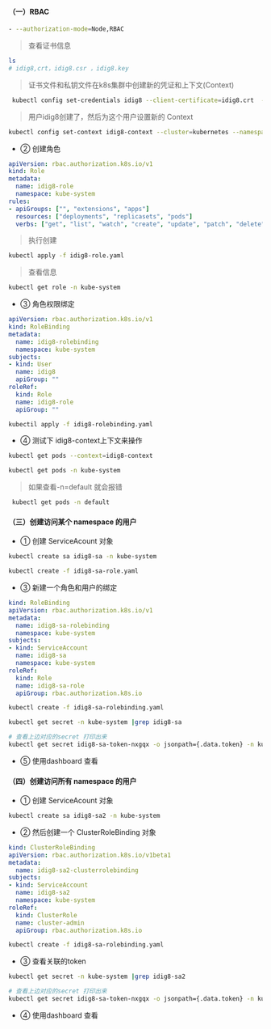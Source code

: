 

#### （一）RBAC




``` bash
- --authorization-mode=Node,RBAC
```

> 查看证书信息

``` bash
ls
# idig8,crt，idig8.csr ，idig8.key
``` 


> 证书文件和私钥文件在k8s集群中创建新的凭证和上下文(Context)

``` bash
 kubectl config set-credentials idig8 --client-certificate=idig8.crt  --client-key=idig8.key
```


> 用户idig8创建了，然后为这个用户设置新的 Context

``` bash
kubectl config set-context idig8-context --cluster=kubernetes --namespace=kube-system --user=idig8
```


* ② 创建角色



``` yml
apiVersion: rbac.authorization.k8s.io/v1
kind: Role
metadata:
  name: idig8-role
  namespace: kube-system
rules:
- apiGroups: ["", "extensions", "apps"]
  resources: ["deployments", "replicasets", "pods"]
  verbs: ["get", "list", "watch", "create", "update", "patch", "delete"]
```

> 执行创建

``` bash
kubectl apply -f idig8-role.yaml
```



> 查看信息

``` bash
kubectl get role -n kube-system
```




* ③ 角色权限绑定


``` yml
apiVersion: rbac.authorization.k8s.io/v1
kind: RoleBinding
metadata:
  name: idig8-rolebinding
  namespace: kube-system
subjects:
- kind: User
  name: idig8
  apiGroup: ""
roleRef:
  kind: Role
  name: idig8-role
  apiGroup: ""
```



``` bash
kubectil apply -f idig8-rolebinding.yaml 
```



* ④ 测试下 idig8-context上下文来操作



``` bash
kubectl get pods --context=idig8-context

kubectl get pods -n kube-system 
```




> 如果查看-n=default 就会报错

``` bash
 kubectl get pods -n default
```




#### （三）创建访问某个 namespace 的用户



* ① 创建 ServiceAcount 对象

``` bash 
kubectl create sa idig8-sa -n kube-system
```


``` bash
kubectl create -f idig8-sa-role.yaml
```



* ③ 新建一个角色和用户的绑定



``` yml
kind: RoleBinding
apiVersion: rbac.authorization.k8s.io/v1
metadata:
  name: idig8-sa-rolebinding
  namespace: kube-system
subjects:
- kind: ServiceAccount
  name: idig8-sa
  namespace: kube-system
roleRef:
  kind: Role
  name: idig8-sa-role
  apiGroup: rbac.authorization.k8s.io
```



``` bash
kubectl create -f idig8-sa-rolebinding.yaml
````

``` bash
kubectl get secret -n kube-system |grep idig8-sa

# 查看上边对应的secret 打印出来
kubectl get secret idig8-sa-token-nxgqx -o jsonpath={.data.token} -n kube-system |base64 -d
```




* ⑤ 使用dashboard 查看



#### （四）创建访问所有 namespace 的用户



* ① 创建 ServiceAcount 对象

``` bash 
kubectl create sa idig8-sa2 -n kube-system
```


* ② 然后创建一个 ClusterRoleBinding 对象


``` yml
kind: ClusterRoleBinding
apiVersion: rbac.authorization.k8s.io/v1beta1
metadata:
  name: idig8-sa2-clusterrolebinding
subjects:
- kind: ServiceAccount
  name: idig8-sa2
  namespace: kube-system
roleRef:
  kind: ClusterRole
  name: cluster-admin
  apiGroup: rbac.authorization.k8s.io
```


``` bash
kubectl create -f idig8-sa-rolebinding.yaml
````



* ③ 查看关联的token


``` bash
kubectl get secret -n kube-system |grep idig8-sa2

# 查看上边对应的secret 打印出来
kubectl get secret idig8-sa-token-nxgqx -o jsonpath={.data.token} -n kube-system |base64 -d
```



* ④ 使用dashboard 查看
